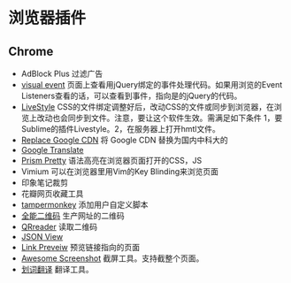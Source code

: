 # 浏览器插件
## Chrome
* AdBlock Plus 过滤广告
* [visual event](https://chrome.google.com/webstore/detail/visual-event/pbmmieigblcbldgdokdjpioljjninaim) 页面上查看用jQuery绑定的事件处理代码。如果用浏览的Event Listeners查看的话，可以查看到事件，指向是的jQuery的代码。
* [LiveStyle](http://livestyle.emmet.io/install/) CSS的文件绑定调整好后，改动CSS的文件或同步到浏览器，在浏览上改动也会同步到文件。注意，要让这个软件生效。需满足如下条件 1，要Sublime的插件Livestyle。2，在服务器上打开hmtl文件。
* [Replace Google CDN](https://chrome.google.com/webstore/detail/kpampjmfiopfpkkepbllemkibefkiice?utm_source=chrome-app-launcher-info-dialog) 将 Google CDN 替换为国内中科大的
* [Google Translate](https://chrome.google.com/webstore/detail/google-translate/aapbdbdomjkkjkaonfhkkikfgjllcleb/related)
* [Prism Pretty](https://chrome.google.com/webstore/detail/prism-pretty/hjjcdjnncffbbhlglkipjhljmocnehim) 语法高亮在浏览器页面打开的CSS，JS
* Vimium 可以在浏览器里用Vim的Key Blinding来浏览页面
* 印象笔记裁剪
* 花瓣网页收藏工具
* [tampermonkey](https://chrome.google.com/webstore/detail/tampermonkey/dhdgffkkebhmkfjojejmpbldmpobfkfo/support) 添加用户自定义脚本
* [全能二维码](https://chrome.google.com/webstore/detail/ejadepcppnegmgmndhbhpaicoffamngd) 生产网址的二维码
* [QRreader](https://chrome.google.com/webstore/detail/qrreader-beta/bfdjglobiolninfgldchakgfldifphic) 读取二维码
* [JSON View](https://chrome.google.com/webstore/detail/jsonview/chklaanhfefbnpoihckbnefhakgolnmc)
* [Link Preveiw](https://chrome.google.com/webstore/detail/link-previews/hlbhbhdjmllabhmeoehogilodnpbmhgj) 预览链接指向的页面
* [Awesome Screenshot](https://chrome.google.com/webstore/detail/awesome-screenshot-screen/nlipoenfbbikpbjkfpfillcgkoblgpmj) 截屏工具。支持截整个页面。
* [划词翻译](https://chrome.google.com/webstore/detail/划词翻译/ikhdkkncnoglghljlkmcimlnlhkeamad) 翻译工具。